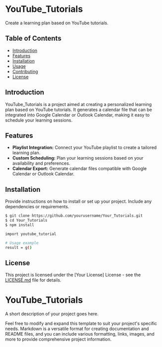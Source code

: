 # YouTube_Tutorials

Create a learning plan based on YouTube tutorials.

## Table of Contents

- [Introduction](#introduction)
- [Features](#features)
- [Installation](#installation)
- [Usage](#usage)
- [Contributing](#contributing)
- [License](#license)

## Introduction

YouTube_Tutorials is a project aimed at creating a personalized learning plan based on YouTube tutorials. It generates a calendar file that can be integrated into Google Calendar or Outlook Calendar, making it easy to schedule your learning sessions.

## Features

- **Playlist Integration:** Connect your YouTube playlist to create a tailored learning plan.
- **Custom Scheduling:** Plan your learning sessions based on your availability and preferences.
- **Calendar Export:** Generate calendar files compatible with Google Calendar or Outlook Calendar.


## Installation

Provide instructions on how to install or set up your project. Include any dependencies or requirements.
```bash
$ git clone https://github.com/yourusername/Your_Tutorials.git
$ cd Your_Tutorials
$ npm install

import youtube_tutorial

# Usage example
result = g()
```




## License

This project is licensed under the [Your License] License - see the [LICENSE.md](LICENSE.md) file for details.
# YouTube_Tutorials

A short description of your project goes here.



Feel free to modify and expand this template to suit your project's specific needs. Markdown is a versatile format for creating documentation and README files, and you can include various formatting, links, images, and more to provide comprehensive project information.
